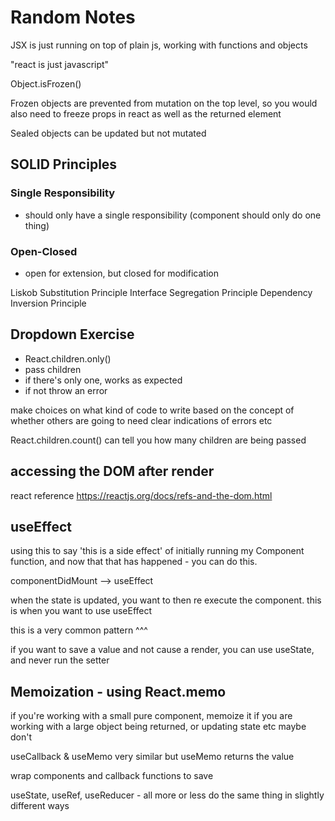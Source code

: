 # Random Notes
JSX is just running on top of plain js, working with functions and objects

"react is just javascript"

Object.isFrozen()

Frozen objects are prevented from mutation on the top level, so you would also need to freeze props in react as well as the returned element

Sealed objects can be updated but not mutated

## SOLID Principles

### Single Responsibility
- should only have a single responsibility (component should only do one thing)

### Open-Closed
- open for extension, but closed for modification

Liskob Substitution Principle
Interface Segregation Principle
Dependency Inversion Principle

## Dropdown Exercise 
- React.children.only()
- pass children
- if there's only one, works as expected
- if not throw an error

make choices on what kind of code to write based on the concept of whether others are going to need clear indications of errors etc

React.children.count()
can tell you how many children are being passed

## accessing the DOM after render

react reference https://reactjs.org/docs/refs-and-the-dom.html

## useEffect
using this to say 'this is a side effect' of initially running my Component function, and now that that has happened - you can do this. 

componentDidMount --> useEffect

when the state is updated, you want to then re execute the component. this is when you want to use useEffect

this is a very common pattern ^^^

if you want to save a value and not cause a render, you can use useState, and never run the setter

## Memoization - using React.memo
if you're working with a small pure component, memoize it
if you are working with a large object being returned, or updating state etc maybe don't

useCallback & useMemo very similar but useMemo returns the value

wrap components and callback functions to save

useState, useRef, useReducer - all more or less do the same thing in slightly different ways